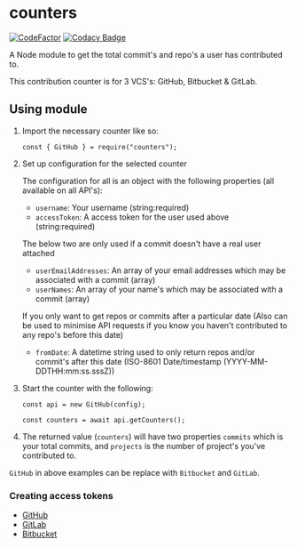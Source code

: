 # counters

[![CodeFactor](https://www.codefactor.io/repository/github/jahidulpabelislam/counters/badge?style=flat-square)](https://www.codefactor.io/repository/github/jahidulpabelislam/counters)
[![Codacy Badge](https://api.codacy.com/project/badge/Grade/b6f7e38aec0c4a8999cd763f73e55a45)](https://app.codacy.com/app/jahidulpabelislam/counters.js?utm_source=github.com&utm_medium=referral&utm_content=jahidulpabelislam/counters.js&utm_campaign=Badge_Grade_Settings)

A Node module to get the total commit's and repo's a user has contributed to.
 
This contribution counter is for 3 VCS's: GitHub, Bitbucket &amp; GitLab.

## Using module

1. Import the necessary counter like so: 

    `const { GitHub } = require("counters");`

2. Set up configuration for the selected counter

    The configuration for all is an object with the following properties (all available on all API's):

    * `username`: Your username (string:required)
    * `accessToken`: A access token for the user used above (string:required)

    The below two are only used if a commit doesn't have a real user attached
    * `userEmailAddresses`: An array of your email addresses which may be associated with a commit (array)
    * `userNames`: An array of your name's which may be associated with a commit (array)

    If you only want to get repos or commits after a particular date (Also can be used to minimise API requests if you know you haven't contributed to any repo's before this date)
    * `fromDate`: A datetime string used to only return repos and/or commit's after this date  (ISO-8601 Date/timestamp (YYYY-MM-DDTHH:mm:ss.sssZ))

3. Start the counter with the following:

    ```
    const api = new GitHub(config);
    
    const counters = await api.getCounters();
    ``` 

4. The returned value (`counters`) will have two properties `commits` which is your total commits, and `projects` is the number of project's you've contributed to.


`GitHub` in above examples can be replace with `Bitbucket` and `GitLab`.

### Creating access tokens

* [GitHub](https://help.github.com/en/articles/creating-a-personal-access-token-for-the-command-line)
* [GitLab](https://docs.gitlab.com/ee/user/profile/personal_access_tokens.html#creating-a-personal-access-token)
* [Bitbucket](https://confluence.atlassian.com/bitbucketserver/personal-access-tokens-939515499.html)
